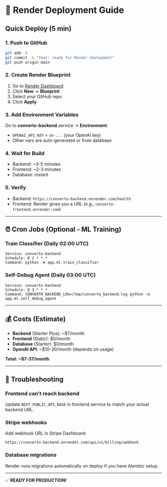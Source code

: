 # 🚀 Render Deployment Guide

## Quick Deploy (5 min)

### 1. Push to GitHub
```bash
git add -A
git commit -m "feat: ready for Render deployment"
git push origin main
```

### 2. Create Render Blueprint
1. Go to [Render Dashboard](https://dashboard.render.com)
2. Click **New** → **Blueprint**
3. Select your GitHub repo
4. Click **Apply**

### 3. Add Environment Variables
Go to **converto-backend** service → **Environment**:
- `OPENAI_API_KEY` = `sk-...` (your OpenAI key)
- Other vars are auto-generated or from database

### 4. Wait for Build
- Backend: ~3-5 minutes
- Frontend: ~2-3 minutes
- Database: instant

### 5. Verify
- Backend: `https://converto-backend.onrender.com/health`
- Frontend: Render gives you a URL (e.g., `converto-frontend.onrender.com`)

---

## ⏰ Cron Jobs (Optional - ML Training)

### Train Classifier (Daily 02:00 UTC)
```
Service: converto-backend
Schedule: 0 2 * * *
Command: python -m app.ml.train_classifier
```

### Self-Debug Agent (Daily 03:00 UTC)
```
Service: converto-backend
Schedule: 0 3 * * *
Command: CONVERTO_BACKEND_LOG=/tmp/converto_backend.log python -m app.ml.self_debug_agent
```

---

## 💰 Costs (Estimate)

- **Backend** (Starter Plus): ~$7/month
- **Frontend** (Static): $0/month
- **Database** (Starter): $0/month
- **OpenAI API**: ~$10-30/month (depends on usage)

**Total: ~$7-37/month**

---

## 🔧 Troubleshooting

### Frontend can't reach backend
Update `NEXT_PUBLIC_API_BASE` in frontend service to match your actual backend URL.

### Stripe webhooks
Add webhook URL in Stripe Dashboard:
```
https://converto-backend.onrender.com/api/v1/billing/webhook
```

### Database migrations
Render runs migrations automatically on deploy if you have Alembic setup.

---

✅ **READY FOR PRODUCTION!**
